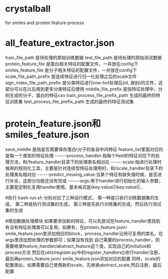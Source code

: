 # crystalball
for smiles and protein feature process

# all_feature_extractor.json
train_file_path 是待处理的原始训练数据
test_file_path 是待处理的原始测试数据
protein_feature_file 是蛋白相关特征的配置文件，一并放在config下
smiles_feature_file 是分子相关特征的配置文件，一并放在config下
scale_file_path_prefix 是连续特征进行归一化处理之后的scale文件
sign_index_file_path_prefix 是分类特征进行one-hot处理后(id, 类别)的文件，这部分可以在以后用到更多分类特征后使用
middle_file_prefix 是指特征处理中，分别生成的分子、蛋白的特征csv
train_process_file_prefix_path 生成的最终的特征训练集
test_process_file_prefix_path 生成的最终的特征测试集

# protein_feature.json和smiles_feature.json
save_middle 是指是否需要保存蛋白\分子的各自中间特征
feature_list里面对应的是每一个类型的特征处理
------process_handler:指每个field的特征对应下的处理方法，和/feature_handler目录下的处理类名相对应
------scale:指进行处理时候用的规则化工具，主要是针对连续型特征处理用的，和/scale_handler目录下的处理类名相对应
------predict_missing_value:当某个特征有缺失值时候，是否进行补全，这部分功能还没有完成
------args:用于handler进行初始化的输入参数，主要是定制化复用handler使用，基本格式是(key:value)|(key:value)|...

#执行
bash run.sh
分别对应了三种运行模式，
第一种是只执行训练数据集的生成，
第二种是执行测试集的生成，
第三种是先执行训练集的生成，然后执行测试集的生成

#增加数据处理模块
如果要添加新的特征，可以先尝试在feature_handler里找到有没有特征处理类可以复用，如果有，在protein_feature.json/
smile_feature.json里添加相应的block，process_handler沿用可复用的类名，在args里添加想处理的参数即可；如果没有找到
自己需要的process_handler，则需要继承feature_handler/abstract_feature这个类，实现自己的initialize和process方法
然后在utils/register.py中的register_handlers()进行handler注册，最后再protein_feature.json/
smile_feature.json添加对应的配置
同样，scale的配置类似，如果需要自己使用新的scale，先继承abstract_scale,然后注册，最后配置


